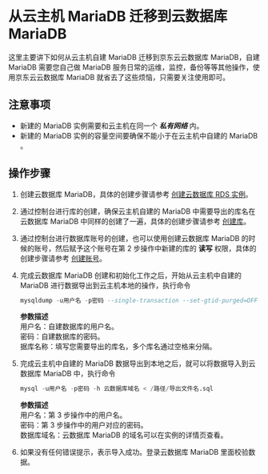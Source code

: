 # 从云主机 MariaDB 迁移到云数据库 MariaDB 
这里主要讲下如何从云主机自建 MariaDB 迁移到京东云云数据库 MariaDB，自建 MariaDB 需要您自己做 MariaDB 服务日常的运维，监控，备份等等其他操作，使用京东云云数据库 MariaDB 就省去了这些烦恼，只需要关注使用即可。

## 注意事项
* 新建的 MariaDB 实例需要和云主机在同一个 ***私有网络*** 内。
* 新建的 MariaDB 实例的容量空间要确保不能小于在云主机中自建的 MariaDB 。

## 操作步骤
1. 创建云数据库 MariaDB，具体的创建步骤请参考 [创建云数据库 RDS 实例](../../../Operation-Guide/Instance/Create-Instance.md)。
2. 通过控制台进行库的创建，确保云主机自建的 MariaDB 中需要导出的库名在云数据库 MariaDB 中同样的创建了一遍，具体的创建步骤请参考 [创建库](../../../Operation-Guide/Database-Management/Create-Database.md)。
3. 通过控制台进行数据库账号的创建，也可以使用创建云数据库 MariaDB 的时候的账号，然后赋予这个账号在第 2 步操作中新建的库的 **读写** 权限，具体的创建步骤请参考 [创建账号](../../../Operation-Guide/Account/Create-Account/MariaDB-Create-Account.md)。
4. 完成云数据库 MariaDB 创建和初始化工作之后，开始从云主机中自建的 MariaDB 进行数据导出到云主机本地的操作，执行命令

    ```SQL
    mysqldump -u用户名 -p密码 --single-transaction --set-gtid-purged=OFF -B 数据库名称 > /路径/导出文件名.sql
    ```  
    **参数描述**  
      用户名：自建数据库的用户名。  
      密码：自建数据库的密码。  
      据库名称：填写您需要导出的库名，多个库名通过空格来分隔。  
5. 完成云主机中自建的 MariaDB 数据导出到本地之后，就可以将数据导入到云数据库 MariaDB 中，执行命令

    ```SQL
    mysql -u用户名 -p密码 -h 云数据库域名 < /路径/导出文件名.sql
    ```
    **参数描述**  
    用户名：第 3 步操作中的用户名。  
    密码：第 3 步操作中的用户对应的密码。  
    数据库域名：云数据库 MariaDB 的域名可以在实例的详情页查看。  

6. 如果没有任何错误提示，表示导入成功。登录云数据库 MariaDB 里面校验数据。
